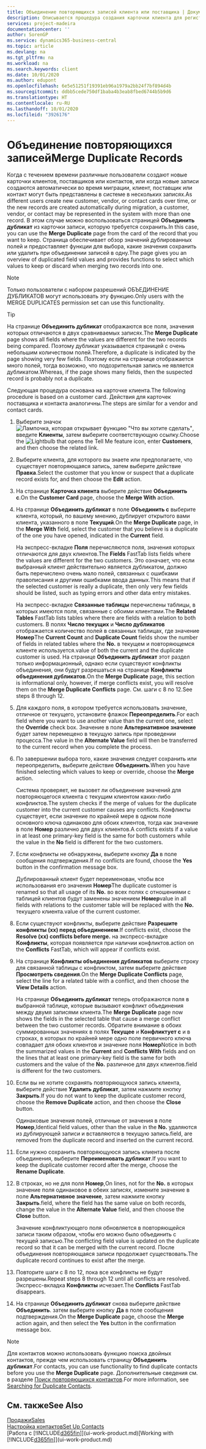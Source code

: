 ```yaml
---
title: Объединение повторяющихся записей клиента или поставщика | Документация Майкрософт
description: Описывается процедура создания карточки клиента для регистрации информации о каждом новом клиенте, которому вы что-либо продаете.
services: project-madeira
documentationcenter: ''
author: SorenGP
ms.service: dynamics365-business-central
ms.topic: article
ms.devlang: na
ms.tgt_pltfrm: na
ms.workload: na
ms.search.keywords: client
ms.date: 10/01/2020
ms.author: edupont
ms.openlocfilehash: 6e5e51251f19391eb96a1979a2bb24f7bf894d4b
ms.sourcegitcommit: ddbb5cede750df1baba4b3eab8fbed6744b5b9d6
ms.translationtype: HT
ms.contentlocale: ru-RU
ms.lasthandoff: 10/01/2020
ms.locfileid: "3926176"
---
```

# <a name="merge-duplicate-records"></a><span data-ttu-id="6c523-103">Объединение повторяющихся записей</span><span class="sxs-lookup"><span data-stu-id="6c523-103">Merge Duplicate Records</span></span>
<span data-ttu-id="6c523-104">Когда с течением времени различные пользователи создают новые карточки клиентов, поставщиков или контактов, или когда новые записи создаются автоматически во время миграции, клиент, поставщик или контакт могут быть представлены в системе в нескольких записях.</span><span class="sxs-lookup"><span data-stu-id="6c523-104">As different users create new customer, vendor, or contact cards over time, or the new records are created automatically during migration, a customer, vendor, or contact may be represented in the system with more than one record.</span></span> <span data-ttu-id="6c523-105">В этом случае можно воспользоваться страницей **Объединить дубликат** из карточки записи, которую требуется сохранить.</span><span class="sxs-lookup"><span data-stu-id="6c523-105">In this case, you can use the **Merge Duplicate** page from the card of the record that you want to keep.</span></span> <span data-ttu-id="6c523-106">Страница обеспечивает обзор значений дублированных полей и предоставляет функции для выбора, какие значения сохранить или удалить при объединении записей в одну.</span><span class="sxs-lookup"><span data-stu-id="6c523-106">The page gives you an overview of duplicated field values and provides functions to select which values to keep or discard when merging two records into one.</span></span>

> [!NOTE]
> <span data-ttu-id="6c523-107">Только пользователи с набором разрешений ОБЪЕДИНЕНИЕ ДУБЛИКАТОВ могут использовать эту функцию.</span><span class="sxs-lookup"><span data-stu-id="6c523-107">Only users with the MERGE DUPLICATES permission set can use this functionality.</span></span>

> [!TIP]
> <span data-ttu-id="6c523-108">На странице **Объединить дубликат** отображаются все поля, значения которых отличаются в двух сравниваемых записях.</span><span class="sxs-lookup"><span data-stu-id="6c523-108">The **Merge Duplicate** page shows all fields where the values are different for the two records being compared.</span></span> <span data-ttu-id="6c523-109">Поэтому дубликат указывается страницей с очень небольшим количеством полей.</span><span class="sxs-lookup"><span data-stu-id="6c523-109">Therefore, a duplicate is indicated by the page showing very few fields.</span></span> <span data-ttu-id="6c523-110">Поэтому если на странице отображается много полей, тогда возможно, что подозрительная запись не является дубликатом.</span><span class="sxs-lookup"><span data-stu-id="6c523-110">Whereas, if the page shows many fields, then the suspected record is probably not a duplicate.</span></span>

<span data-ttu-id="6c523-111">Следующая процедура основана на карточке клиента.</span><span class="sxs-lookup"><span data-stu-id="6c523-111">The following procedure is based on a customer card.</span></span> <span data-ttu-id="6c523-112">Действия для карточек поставщика и контакта аналогичны.</span><span class="sxs-lookup"><span data-stu-id="6c523-112">The steps are similar for a vendor  and contact cards.</span></span>

1. <span data-ttu-id="6c523-113">Выберите значок ![Лампочка, которая открывает функцию "Что вы хотите сделать"](media/ui-search/search_small.png "Что вы хотите сделать"), введите **Клиенты**, затем выберите соответствующую ссылку.</span><span class="sxs-lookup"><span data-stu-id="6c523-113">Choose the ![Lightbulb that opens the Tell Me feature](media/ui-search/search_small.png "Tell me what you want to do") icon, enter **Customers**, and then choose the related link.</span></span>
2. <span data-ttu-id="6c523-114">Выберите клиента, для которого вы знаете или предполагаете, что существует повторяющаяся запись, затем выберите действие **Правка**.</span><span class="sxs-lookup"><span data-stu-id="6c523-114">Select the customer that you know or suspect that a duplicate record exists for, and then choose the **Edit** action.</span></span>
3. <span data-ttu-id="6c523-115">На странице **Карточка клиента** выберите действие **Объединить с**.</span><span class="sxs-lookup"><span data-stu-id="6c523-115">On the **Customer Card** page, choose the **Merge With** action.</span></span>
4. <span data-ttu-id="6c523-116">На странице **Объединить дубликат** в поле **Объединить с** выберите клиента, который, по вашему мнению, дублирует открытого вами клиента, указанного в поле **Текущий**.</span><span class="sxs-lookup"><span data-stu-id="6c523-116">On the **Merge Duplicate** page, in the **Merge With** field, select the customer that you believe is a duplicate of the one you have opened, indicated in the **Current** field.</span></span>

    <span data-ttu-id="6c523-117">На экспресс-вкладке **Поля** перечисляются поля, значения которых отличаются для двух клиентов.</span><span class="sxs-lookup"><span data-stu-id="6c523-117">The **Fields** FastTab lists fields where the values are different for the two customers.</span></span> <span data-ttu-id="6c523-118">Это означает, что если выбранный клиент действительно является дубликатом, должно быть перечислено очень мало полей, связанных с ошибками правописания и другими ошибками ввода данных.</span><span class="sxs-lookup"><span data-stu-id="6c523-118">This means that if the selected customer is really a duplicate, then only very few fields should be listed, such as typing errors and other data entry mistakes.</span></span>

    <span data-ttu-id="6c523-119">На экспресс-вкладке **Связанные таблицы** перечислены таблицы, в которых имеются поля, связанные с обоими клиентами.</span><span class="sxs-lookup"><span data-stu-id="6c523-119">The **Related Tables** FastTab lists tables where there are fields with a relation to both customers.</span></span> <span data-ttu-id="6c523-120">В полях **Число текущих** и **Число дубликатов** отображается количество полей в связанных таблицах, где значение **Номер**</span><span class="sxs-lookup"><span data-stu-id="6c523-120">The **Current Count** and **Duplicate Count** fields show the number of fields in related tables where the **No.**</span></span> <span data-ttu-id="6c523-121">в текущем и повторяющемся клиенте используется.</span><span class="sxs-lookup"><span data-stu-id="6c523-121">value of both the current and the duplicate customer is used.</span></span> <span data-ttu-id="6c523-122">На странице **Объединить дубликат** этот раздел только информационный, однако если существуют конфликты объединения, они будут разрешаться на странице **Конфликты объединения дубликатов**.</span><span class="sxs-lookup"><span data-stu-id="6c523-122">On the **Merge Duplicate** page, this section is informational only, however, if merge conflicts exist, you will resolve them on the **Merge Duplicate Conflicts** page.</span></span> <span data-ttu-id="6c523-123">См. шаги с 8 по 12.</span><span class="sxs-lookup"><span data-stu-id="6c523-123">See steps 8 through 12.</span></span>   

5. <span data-ttu-id="6c523-124">Для каждого поля, в котором требуется использовать значение, отличное от текущего, установите флажок **Переопределить**.</span><span class="sxs-lookup"><span data-stu-id="6c523-124">For each field where you want to use another value than the current one, select the **Override** check box.</span></span> <span data-ttu-id="6c523-125">Значение в поле **Альтернативное значение** будет затем перемещено в текущую запись при проведении процесса.</span><span class="sxs-lookup"><span data-stu-id="6c523-125">The value in the **Alternate Value** field will then be transferred to the current record when you complete the process.</span></span>
6. <span data-ttu-id="6c523-126">По завершении выбора того, какие значения следует сохранить или переопределить, выберите действие **Объединить**.</span><span class="sxs-lookup"><span data-stu-id="6c523-126">When you have finished selecting which values to keep or override, choose the **Merge** action.</span></span>

    <span data-ttu-id="6c523-127">Система проверяет, не вызовет ли объединение значений для повторяющегося клиента с текущим клиентом каких-либо конфликтов.</span><span class="sxs-lookup"><span data-stu-id="6c523-127">The system checks if the merge of values for the duplicate customer into the current customer causes any conflicts.</span></span> <span data-ttu-id="6c523-128">Конфликты существует, если значение по крайней мере в одном поле основного ключа одинаково для обоих клиентов, тогда как значение в поле **Номер** различно для двух клиентов.</span><span class="sxs-lookup"><span data-stu-id="6c523-128">A conflicts exists if a value in at least one primary-key field is the same for both customers while the value in the **No** field is different for the two customers.</span></span>

7. <span data-ttu-id="6c523-129">Если конфликты не обнаружены, выберите кнопку **Да** в поле сообщения подтверждения.</span><span class="sxs-lookup"><span data-stu-id="6c523-129">If no conflicts are found, choose the **Yes** button in the confirmation message box.</span></span>

    <span data-ttu-id="6c523-130">Дублированный клиент будет переименован, чтобы все использования его значения **Номер**</span><span class="sxs-lookup"><span data-stu-id="6c523-130">The duplicate customer is renamed so that all usage of its **No.**</span></span> <span data-ttu-id="6c523-131">во всех полях с отношениями с таблицей клиентов будут заменены значением **Номер**</span><span class="sxs-lookup"><span data-stu-id="6c523-131">value in all fields with relations to the customer table will be replaced with the **No.**</span></span> <span data-ttu-id="6c523-132">текущего клиента.</span><span class="sxs-lookup"><span data-stu-id="6c523-132">value of the current customer.</span></span>
8. <span data-ttu-id="6c523-133">Если существуют конфликты, выберите действие **Разрешите конфликты (хх) перед объединением**.</span><span class="sxs-lookup"><span data-stu-id="6c523-133">If conflicts exist, choose the **Resolve (xx) conflicts before merge.**</span></span> <span data-ttu-id="6c523-134">на экспресс-вкладке **Конфликты**, которая появляется при наличии конфликтов.</span><span class="sxs-lookup"><span data-stu-id="6c523-134">action on the **Conflicts** FastTab, which will appear if conflicts exist.</span></span>
9. <span data-ttu-id="6c523-135">На странице **Конфликты объединения дубликатов** выберите строку для связанной таблицы с конфликтом, затем выберите действие **Просмотреть сведения**.</span><span class="sxs-lookup"><span data-stu-id="6c523-135">On the **Merge Duplicate Conflicts** page, select the line for a related table with a conflict, and then choose the **View Details** action.</span></span>

    <span data-ttu-id="6c523-136">На странице **Объединить дубликат** теперь отображаются поля в выбранной таблице, которые вызывают конфликт объединения между двумя записями клиента.</span><span class="sxs-lookup"><span data-stu-id="6c523-136">The **Merge Duplicate** page now shows the fields in the selected table that cause a merge conflict between the two customer records.</span></span> <span data-ttu-id="6c523-137">Обратите внимание в обоих суммированных значениях в полях **Текущее** и **Конфликтует с** и в строках, в которых по крайней мере одно поле первичного ключа совпадает для обоих клиентов и значение поля **Номер**</span><span class="sxs-lookup"><span data-stu-id="6c523-137">Notice in both the summarized values in the **Current** and **Conflicts With** fields and on the lines that at least one primary-key field is the same for both customers and the value of the **No.**</span></span> <span data-ttu-id="6c523-138">различное для двух клиентов.</span><span class="sxs-lookup"><span data-stu-id="6c523-138">field is different for the two customers.</span></span>   
10. <span data-ttu-id="6c523-139">Если вы не хотите сохранять повторяющуюся запись клиента, выберите действие **Удалить дубликат**, затем нажмите кнопку **Закрыть**.</span><span class="sxs-lookup"><span data-stu-id="6c523-139">If you do not want to keep the duplicate customer record, choose the **Remove Duplicate** action, and then choose the **Close** button.</span></span>

    <span data-ttu-id="6c523-140">Одинаковые значения полей, отличные от значения в поле **Номер**,</span><span class="sxs-lookup"><span data-stu-id="6c523-140">Identical field values, other than the value in the **No.**</span></span> <span data-ttu-id="6c523-141">удаляются из дублирующей записи и вставляются в текущую запись.</span><span class="sxs-lookup"><span data-stu-id="6c523-141">field, are removed from the duplicate record and inserted on the current record.</span></span>
11. <span data-ttu-id="6c523-142">Если нужно сохранить повторяющуюся запись клиента после объединения, выберите **Переименовать дубликат**.</span><span class="sxs-lookup"><span data-stu-id="6c523-142">If you want to keep the duplicate customer record after the merge,  choose the **Rename Duplicate**.</span></span>
12. <span data-ttu-id="6c523-143">В строках, но не для поля **Номер**,</span><span class="sxs-lookup"><span data-stu-id="6c523-143">On lines, not for the **No.**</span></span> <span data-ttu-id="6c523-144">в которых значение поля одинаковое в обеих записях, измените значение в поле **Альтернативное значение**, затем нажмите кнопку **Закрыть**.</span><span class="sxs-lookup"><span data-stu-id="6c523-144">field, where the field has the same value on both records, change the value in the **Alternate Value** field, and then choose the **Close** button.</span></span>

    <span data-ttu-id="6c523-145">Значение конфликтующего поля обновляется в повторяющейся записи таким образом, чтобы его можно было объединить с текущей записью.</span><span class="sxs-lookup"><span data-stu-id="6c523-145">The conflicting field value is updated on the duplicate record so that it can be merged with the current record.</span></span> <span data-ttu-id="6c523-146">После объединения повторяющаяся записи продолжает существовать.</span><span class="sxs-lookup"><span data-stu-id="6c523-146">The duplicate record continues to exist after the merge.</span></span>
13. <span data-ttu-id="6c523-147">Повторите шаги с 8 по 12, пока все конфликты не будут разрешены.</span><span class="sxs-lookup"><span data-stu-id="6c523-147">Repeat steps 8 through 12 until all conflicts are resolved.</span></span> <span data-ttu-id="6c523-148">Экспресс-вкладка **Конфликты** исчезает.</span><span class="sxs-lookup"><span data-stu-id="6c523-148">The **Conflicts** FastTab disappears.</span></span>
14. <span data-ttu-id="6c523-149">На странице **Объединить дубликат** снова выберите действие **Объединить**. затем выберите кнопку **Да** в поле сообщения подтверждения.</span><span class="sxs-lookup"><span data-stu-id="6c523-149">On the **Merge Duplicate** page, choose the **Merge** action again, and then select the **Yes** button in the confirmation message box.</span></span>

> [!NOTE]
> <span data-ttu-id="6c523-150">Для контактов можно использовать функцию поиска двойных контактов, прежде чем использовать страницу **Объединить дубликат**.</span><span class="sxs-lookup"><span data-stu-id="6c523-150">For contacts, you can use functionality to find duplicate contacts before you use the **Merge Duplicate** page.</span></span> <span data-ttu-id="6c523-151">Дополнительные сведения см. в разделе [Поиск повторяющихся контактов](marketing-setup-contacts.md#searching-for-duplicate-contacts).</span><span class="sxs-lookup"><span data-stu-id="6c523-151">For more information, see [Searching for Duplicate Contacts](marketing-setup-contacts.md#searching-for-duplicate-contacts).</span></span>

## <a name="see-also"></a><span data-ttu-id="6c523-152">См. также</span><span class="sxs-lookup"><span data-stu-id="6c523-152">See Also</span></span>
[<span data-ttu-id="6c523-153">Продажи</span><span class="sxs-lookup"><span data-stu-id="6c523-153">Sales</span></span>](sales-manage-sales.md)  
[<span data-ttu-id="6c523-154">Настройка контактов</span><span class="sxs-lookup"><span data-stu-id="6c523-154">Set Up Contacts</span></span>](marketing-setup-contacts.md)  
<span data-ttu-id="6c523-155">[Работа с [!INCLUDE[d365fin](includes/d365fin_md.md)]](ui-work-product.md)</span><span class="sxs-lookup"><span data-stu-id="6c523-155">[Working with [!INCLUDE[d365fin](includes/d365fin_md.md)]](ui-work-product.md)</span></span>

